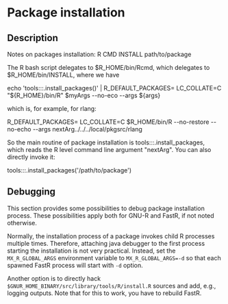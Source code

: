 # Package installation
## Description
Notes on packages installation: R CMD INSTALL path/to/package

The R bash script delegates to $R_HOME/bin/Rcmd,
which delegates to $R_HOME/bin/INSTALL, where we have

echo 'tools:::.install_packages()' | R_DEFAULT_PACKAGES= LC_COLLATE=C "${R_HOME}/bin/R" $myArgs --no-eco --args ${args}

which is, for example, for rlang:

R_DEFAULT_PACKAGES= LC_COLLATE=C $R_HOME/bin/R --no-restore --no-echo --args nextArg../../../local/pkgsrc/rlang

So the main routine of package installation is tools:::.install_packages, 
which reads the R level command line argument "nextArg". You can also directly invoke it:

tools:::.install_packages('/path/to/package')

## Debugging
This section provides some possibilities to debug package installation process.
These possibilities apply both for GNU-R and FastR, if not noted otherwise.

Normally, the installation process of a package invokes child R processes multiple times.
Therefore, attaching java debugger to the first process starting the installation is not very practical.
Instead, set the `MX_R_GLOBAL_ARGS` environment variable to `MX_R_GLOBAL_ARGS=-d` so that each spawned FastR process will start with `-d` option.

Another option is to directly hack `$GNUR_HOME_BINARY/src/library/tools/R/install.R` sources and add, e.g., logging outputs.
Note that for this to work, you have to rebuild FastR.